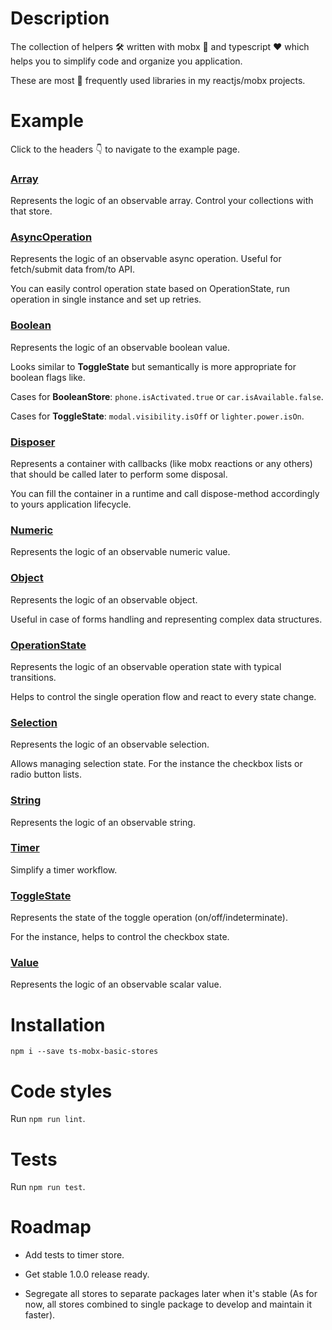 # Description

The collection of helpers :hammer_and_wrench: written with mobx :muscle: and typescript :heart: which helps you to simplify code and organize you application.

These are most :blue_heart: frequently used libraries in my reactjs/mobx projects. 

# Example 

Click to the headers :point_down: to navigate to the example page. 

### [Array](https://codesandbox.io/s/observable-array-store-johng)

Represents the logic of an observable array. Control your collections with that store.

### [AsyncOperation](https://codesandbox.io/s/async-operation-store-okwh7)

Represents the logic of an observable async operation. Useful for fetch/submit data from/to API.

You can easily control operation state based on OperationState, run operation in single instance and set up retries.

### [Boolean](https://codesandbox.io/s/observable-boolean-store-5pscq)

Represents the logic of an observable boolean value. 

Looks similar to **ToggleState** but semantically is more appropriate for boolean flags like.

Cases for **BooleanStore**: `phone.isActivated.true` or `car.isAvailable.false`.

Cases for **ToggleState**: `modal.visibility.isOff` or `lighter.power.isOn`. 

### [Disposer](https://codesandbox.io/s/disposer-disposable-container-gks80)

Represents a container with callbacks (like mobx reactions or any others) that should be called later to perform some disposal.

You can fill the container in a runtime and call dispose-method accordingly to yours application lifecycle.

### [Numeric](https://codesandbox.io/s/observable-numeric-store-6clbc)

Represents the logic of an observable numeric value.

### [Object](https://codesandbox.io/s/observable-object-store-zrkf2)

Represents the logic of an observable object.

Useful in case of forms handling and representing complex data structures.

### [OperationState](https://codesandbox.io/s/observable-operation-state-store-cpeuu)

Represents the logic of an observable operation state with typical transitions. 

Helps to control the single operation flow and react to every state change.

### [Selection](https://codesandbox.io/s/observable-selection-store-gp2yh)

Represents the logic of an observable selection.

Allows managing selection state. For the instance the checkbox lists or radio button lists.

### [String](https://codesandbox.io/s/observable-string-store-t6y85)

Represents the logic of an observable string.

### [Timer](https://codesandbox.io/s/observable-timer-store-3b9jx)

Simplify a timer workflow.

### [ToggleState](https://codesandbox.io/s/observable-toggle-state-png6g)

Represents the state of the toggle operation (on/off/indeterminate). 

For the instance, helps to control the checkbox state.

### [Value](https://codesandbox.io/s/observable-value-z6yxw)

Represents the logic of an observable scalar value.

# Installation

`npm i --save ts-mobx-basic-stores`

# Code styles

Run `npm run lint`.

# Tests

Run `npm run test`.

# Roadmap

- Add tests to timer store.

- Get stable 1.0.0 release ready.

- Segregate all stores to separate packages later when it's stable (As for now, all stores combined to single package to develop and maintain it faster).